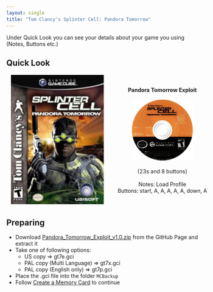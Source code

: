```yaml
---
layout: single
title: "Tom Clancy's Splinter Cell: Pandora Tomorrow"
---
```

Under Quick Look you can see your details about your game you using (Notes, Buttons etc.)
## Quick Look
<!--TODO: Maybe there are some other ways to do it, but it works lol-->
<table style="table-layout: fixed; width: 552px">
<colgroup>
<col style="width: 268px">
<col style="width: 284px">
</colgroup>
<thead>
  <tr>
    <td style="text-align:center">
      <img src="/images/gameArt/GT7E/GT7E_box.png" alt="Splinter Cell Pandora Box Art" width="244" height="340">
    </td>
    <td style="text-align:center">
      <b>Pandora Tomorrow Exploit</b><br>
      <br><img src="/images/gameArt/GT7E/GT7E_disc.png" alt="Splinter Cell Pandora Disc Art" width="160" height="160">
      <br>
      <br>(23s and 8 buttons)<br>
      <br>Notes: Load Profile
      <br>Buttons: start, A, A, A, A, A, down, A
      <br>
    </td>

  </tr>
</thead>
</table>
<!--  //////////////////////////////////////////////////////////   -->

## Preparing
- Download [Pandora_Tomorrow_Exploit_v1.0.zip](/files/saves/Pandora_Tomorrow_Exploit_v1.0.zip) from the GitHub Page and extract it
- Take one of following options:
  * US copy => gt7e.gci
  * PAL copy (Multi Language) => gt7x.gci
  * PAL copy (English only) => gt7p.gci
- Place the .gci file into the folder `MCBackup`
- Follow [Create a Memory Card](/saveExploits#create-a-memory-card) to continue
